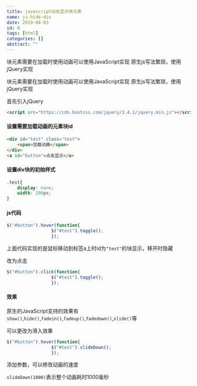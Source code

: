 ```yaml
---
title: javascript动态显示块元素
name: js-hide-div
date: 2019-08-03
id: 0
tags: [html]
categories: []
abstract: ""
---
```



块元素需要在加载时使用动画可以使用JavaScript实现
原生js写法繁琐，使用jQuery实现


<!--more-->


块元素需要在加载时使用动画可以使用JavaScript实现
原生js写法繁琐，使用jQuery实现

<!--more-->

首先引入jQuery

```html
<script src="https://cdn.bootcss.com/jquery/3.4.1/jquery.min.js"></script>
```

#### 设置需要加载动画的元素块id

```html
<div id="test" class="test">
    <span>加载动画</span>
</div>
<a id="button">点击显示</a>
```

#### 设置div块的初始样式

```css
.test{
	display: none;
	width: 200px;
}
```

#### js代码

```javascript
$("#button").hover(function{
                 $("#test").toggle();
                 });
```

上面代码实现的是鼠标移动到标签a上时id为`"test"`的块显示，移开时隐藏

改为点击

```javascript
$("#button").click(function{
                 $("#test").toggle();
                 });
```

#### 效果

原生的JavaScript支持的效果有`show()`,`hide()`,`fadein()`,`fadeup()`,`fadedown()`,`slide()`等

可以更改为滑入效果

```javascript
$("#button").hover(function{
                 $("#test").slideDown();
                 });
```

添加参数，可以修改动画的速度

`slideDown(1000)`表示整个动画耗时1000毫秒